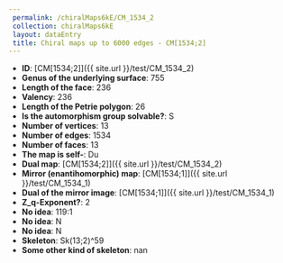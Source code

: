 ```yaml
--- 
 permalink: /chiralMaps6kE/CM_1534_2 
 collection: chiralMaps6kE
 layout: dataEntry
 title: Chiral maps up to 6000 edges - CM[1534;2]
---
```


- **ID**: [CM[1534;2]]({{ site.url }}/test/CM_1534_2)
- **Genus of the underlying surface**: 755
- **Length of the face**: 236
- **Valency**: 236
- **Length of the Petrie polygon**: 26
- **Is the automorphism group solvable?**: S
- **Number of vertices**: 13
- **Number of edges**: 1534
- **Number of faces**: 13
- **The map is self-**: Du
- **Dual map**: [CM[1534;2]]({{ site.url }}/test/CM_1534_2)
- **Mirror (enantihomorphic) map**: [CM[1534;1]]({{ site.url }}/test/CM_1534_1)
- **Dual of the mirror image**: [CM[1534;1]]({{ site.url }}/test/CM_1534_1)
- **Z_q-Exponent?**: 2
- **No idea**:  119:1
- **No idea**: N
- **No idea**: N
- **Skeleton**: Sk(13;2)^59
- **Some other kind of skeleton**: nan
